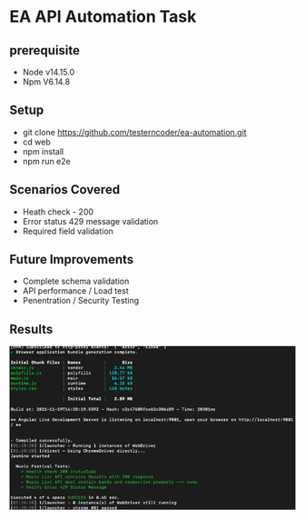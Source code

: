 # EA API Automation Task

## prerequisite
- Node v14.15.0
- Npm V6.14.8


## Setup

- git clone https://github.com/testerncoder/ea-automation.git
- cd web
- npm install
- npm run e2e

## Scenarios Covered
- Heath check - 200 
- Error status 429 message validation 
- Required field validation

## Future Improvements
- Complete schema validation
- API performance / Load test
- Penentration / Security Testing
## Results

![Demo](images/demo.png)